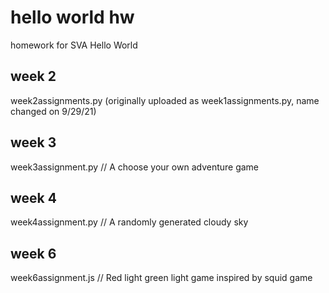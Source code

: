 # hello world hw
 homework for SVA Hello World

## week 2
week2assignments.py
(originally uploaded as week1assignments.py, name changed on 9/29/21)

## week 3
week3assignment.py
// A choose your own adventure game

## week 4
week4assignment.py
// A randomly generated cloudy sky

## week 6
week6assignment.js
// Red light green light game inspired by squid game
